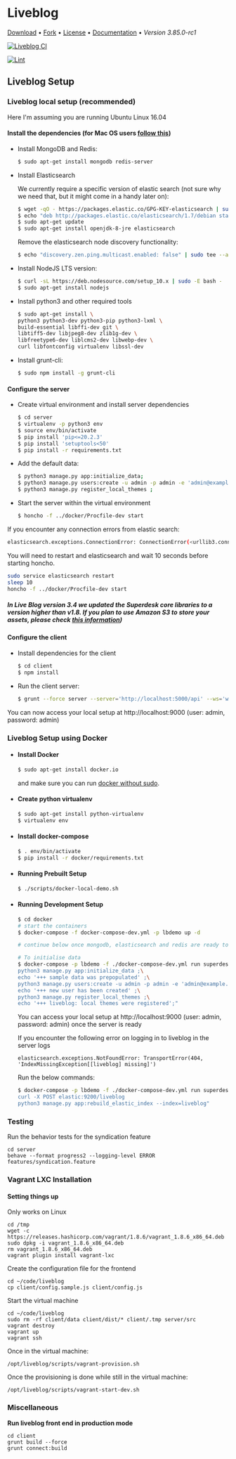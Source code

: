 # Liveblog
[Download](https://github.com/liveblog/liveblog/archive/master.zip) •
[Fork](https://github.com/liveblog/liveblog) •
[License](https://github.com/liveblog/liveblog/blob/master/LICENSE) •
[Documentation](http://sourcefabric.booktype.pro/live-blog-30-for-journalists/what-is-live-blog/) •
*Version 3.85.0-rc1*

[![Liveblog CI](https://github.com/liveblog/liveblog/workflows/Liveblog%20CI/badge.svg)](https://github.com/liveblog/liveblog/actions)

[![Lint](https://github.com/liveblog/liveblog/actions/workflows/lint.yml/badge.svg)](https://github.com/liveblog/liveblog/actions/workflows/lint.yml)

## Liveblog Setup

### Liveblog local setup (recommended)

Here I'm assuming you are running Ubuntu Linux 16.04

#### Install the dependencies (for Mac OS users [follow this](https://github.com/liveblog/liveblog/blob/master/README-macos.md))

- Install MongoDB and Redis:

    ```sh
    $ sudo apt-get install mongodb redis-server
    ```
- Install Elasticsearch

    We currently require a specific version of elastic search (not sure why we need that, but it might come in a handy later on):

    ```sh
    $ wget -qO - https://packages.elastic.co/GPG-KEY-elasticsearch | sudo apt-key add -
    $ echo "deb http://packages.elastic.co/elasticsearch/1.7/debian stable main" | sudo tee --append /etc/apt/sources.list.d/elastic.list
    $ sudo apt-get update
    $ sudo apt-get install openjdk-8-jre elasticsearch
    ```

    Remove the elasticsearch node discovery functionality:

    ```sh
    $ echo "discovery.zen.ping.multicast.enabled: false" | sudo tee --append /etc/default/elasticsearch
    ```

- Install NodeJS LTS version:

    ```sh
    $ curl -sL https://deb.nodesource.com/setup_10.x | sudo -E bash -
    $ sudo apt-get install nodejs
    ```

- Install python3 and other required tools

    ```sh
    $ sudo apt-get install \
    python3 python3-dev python3-pip python3-lxml \
    build-essential libffi-dev git \
    libtiff5-dev libjpeg8-dev zlib1g-dev \
    libfreetype6-dev liblcms2-dev libwebp-dev \
    curl libfontconfig virtualenv libssl-dev
    ```

- Install grunt-cli:

    ```sh
    $ sudo npm install -g grunt-cli
    ```

#### Configure the server

- Create virtual environment and install server dependencies

    ```sh
    $ cd server
    $ virtualenv -p python3 env
    $ source env/bin/activate
    $ pip install 'pip<=20.2.3'
    $ pip install 'setuptools<50'
    $ pip install -r requirements.txt
    ```

- Add the default data:

    ```sh
    $ python3 manage.py app:initialize_data;
    $ python3 manage.py users:create -u admin -p admin -e 'admin@example.com' --admin ;
    $ python3 manage.py register_local_themes ;
    ```

- Start the server within the virtual environment

    ```sh
    $ honcho -f ../docker/Procfile-dev start
    ```

If you encounter any connection errors from elastic search:

```bash
elasticsearch.exceptions.ConnectionError: ConnectionError(<urllib3.connection.HTTPConnection object at 0x7f9434838358>: Failed to establish a new connection: [Errno 111] Connection refused) caused by: NewConnectionError(<urllib3.connection.HTTPConnection object at 0x7f9434838358>: Failed to establish a new connection: [Errno 111] Connection refused)
```

You will need to restart and elasticsearch and wait 10 seconds before starting honcho.

```bash
sudo service elasticsearch restart
sleep 10
honcho -f ../docker/Procfile-dev start
```

##### In Live Blog version 3.4 we updated the Superdesk core libraries to a version higher than v1.8. If you plan to use Amazon S3 to store your assets, please check [this information](AMAZON-S3-PUBLISHED-URL.MD))

#### Configure the client

- Install dependencies for the client

    ```sh
    $ cd client
    $ npm install
    ```

- Run the client server:

    ```sh
    $ grunt --force server --server='http://localhost:5000/api' --ws='ws://localhost:5100'
    ```

You can now access your local setup at http://localhost:9000 (user: admin, password: admin)

### Liveblog Setup using Docker

- #### Install Docker

    ```sh
    $ sudo apt-get install docker.io
    ```

    and make sure you can run [docker without sudo](http://askubuntu.com/questions/477551/how-can-i-use-docker-without-sudo).

- #### Create python virtualenv

    ```sh
    $ sudo apt-get install python-virtualenv
    $ virtualenv env
    ```

- #### Install docker-compose

    ```sh
    $ . env/bin/activate
    $ pip install -r docker/requirements.txt
    ```

- #### Running Prebuilt Setup
    ```sh
    $ ./scripts/docker-local-demo.sh
    ```

- #### Running Development Setup
    ```sh
    $ cd docker
    # start the containers
    $ docker-compose -f docker-compose-dev.yml -p lbdemo up -d

    # continue below once mongodb, elasticsearch and redis are ready to accept connections

    # To initialise data
    $ docker-compose -p lbdemo -f ./docker-compose-dev.yml run superdesk ./scripts/fig_wrapper.sh bash -c "\
    python3 manage.py app:initialize_data ;\
    echo '+++ sample data was prepopulated' ;\
    python3 manage.py users:create -u admin -p admin -e 'admin@example.com' --admin ;\
    echo '+++ new user has been created' ;\
    python3 manage.py register_local_themes ;\
    echo '+++ liveblog: local themes were registered';"
    ```
    You can access your local setup at http://localhost:9000 (user: admin, password: admin) once the server is ready

    If you encounter the following error on logging in to liveblog in the server logs
    ```
    elasticsearch.exceptions.NotFoundError: TransportError(404, 'IndexMissingException[[liveblog] missing]')
    ```
    Run the below commands:
    ```sh
    $ docker-compose -p lbdemo -f ./docker-compose-dev.yml run superdesk ./scripts/fig_wrapper.sh bash -c "\
    curl -X POST elastic:9200/liveblog
    python3 manage.py app:rebuild_elastic_index --index=liveblog"
    ```

### Testing

Run the behavior tests for the syndication feature

```
cd server
behave --format progress2 --logging-level ERROR features/syndication.feature
```

### Vagrant LXC Installation

#### Setting things up

Only works on Linux

```
cd /tmp
wget -c https://releases.hashicorp.com/vagrant/1.8.6/vagrant_1.8.6_x86_64.deb
sudo dpkg -i vagrant_1.8.6_x86_64.deb
rm vagrant_1.8.6_x86_64.deb
vagrant plugin install vagrant-lxc
```

Create the configuration file for the frontend

```
cd ~/code/liveblog
cp client/config.sample.js client/config.js
```

Start the virtual machine

```
cd ~/code/liveblog
sudo rm -rf client/data client/dist/* client/.tmp server/src
vagrant destroy
vagrant up
vagrant ssh
```

Once in the virtual machine:

```
/opt/liveblog/scripts/vagrant-provision.sh
```

Once the provisioning is done while still in the virtual machine:

```
/opt/liveblog/scripts/vagrant-start-dev.sh
```

### Miscellaneous

**Run liveblog front end in production mode**

```shell
cd client
grunt build --force
grunt connect:build
```
